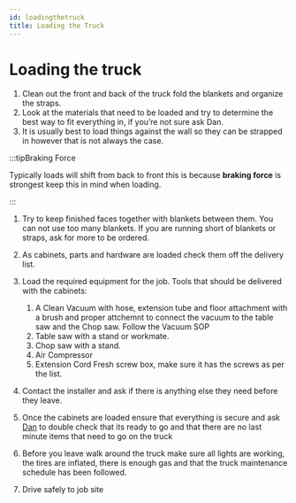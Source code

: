 ```yaml
---
id: loadingthetruck
title: Loading the Truck
---
```


# Loading the truck

1. Clean out the front and back of the truck fold the blankets and organize the straps.
2. Look at the materials that need to be loaded and try to determine the best way to fit everything in, if you’re not sure ask Dan.
3. It is usually best to load things against the wall so they can be strapped in however that is not always the case.

:::tipBraking Force

Typically loads will shift from back to front this is because **braking force** is strongest keep this in mind when loading.

:::

1. Try to keep finished faces together with blankets between them. You can not use too many blankets. If you are running short of blankets or straps, ask for more to be ordered.
2. As cabinets, parts and hardware are loaded check them off the delivery list.
3. Load the required equipment for the job.  Tools that should be delivered with the cabinets:
   1. A Clean Vacuum with hose, extension tube and floor attachment with a brush and proper attchemnt to connect the vacuum to the table saw and the Chop saw. Follow the Vacuum SOP
   2. Table saw with a stand or workmate.
   3. Chop saw with a stand.
   4. Air Compressor
   5. Extension Cord Fresh screw box, make sure it has the screws as per the list.

4. Contact the installer and ask if there is anything else they need before they leave.
5. Once the cabinets are loaded ensure that everything is secure and ask [Dan](mailto:dan@stirlingwoodworks.com) to double check that its ready to go and that there are no last minute items that need to go on the truck  
6. Before you leave walk around the truck make sure all lights are working, the tires are inflated, there is enough gas and that the truck maintenance schedule has been followed.  
7. Drive safely to job site

